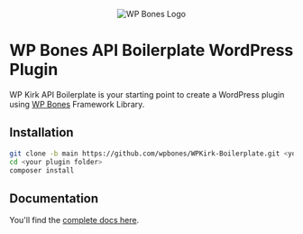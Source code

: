 <p align="center">
  <img src="https://github.com/wpbones/WPBones/assets/432181/13e0e825-9b0d-44c2-a77d-1baad88a1070" alt="WP Bones Logo" />
</p>

# WP Bones API Boilerplate WordPress Plugin

WP Kirk API Boilerplate is your starting point to create a WordPress plugin using [WP Bones](https://wpbones.com/) Framework Library.

## Installation

```bash
git clone -b main https://github.com/wpbones/WPKirk-Boilerplate.git <your plugin folder>
cd <your plugin folder>
composer install
```

## Documentation

You'll find the [complete docs here](https://wpbones.com/docs).
